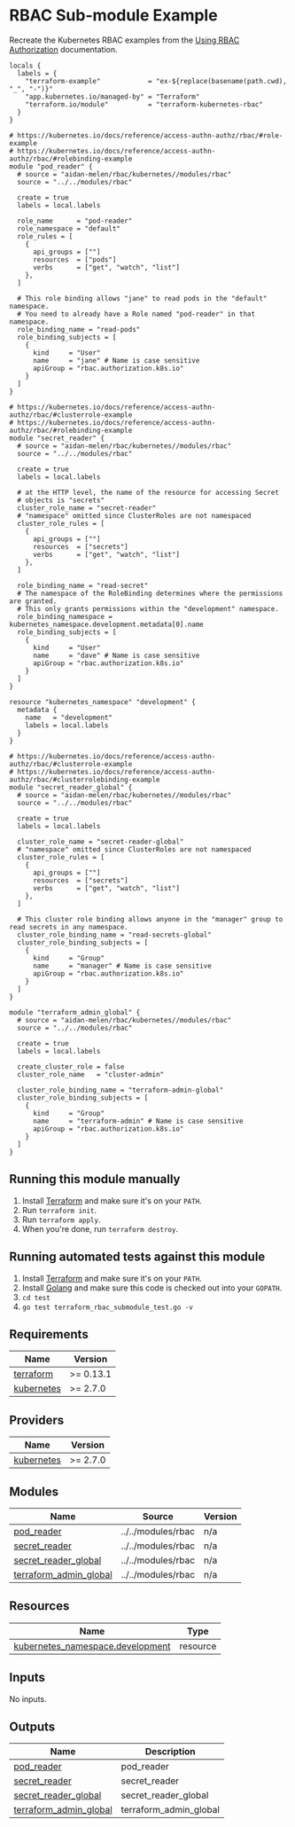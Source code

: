 <!-- BEGINNING OF PRE-COMMIT-TERRAFORM DOCS HOOK -->


# RBAC Sub-module Example

Recreate the Kubernetes RBAC examples from the [Using RBAC Authorization](https://kubernetes.io/docs/reference/access-authn-authz/rbac/) documentation.

```hcl
locals {
  labels = {
    "terraform-example"            = "ex-${replace(basename(path.cwd), "_", "-")}"
    "app.kubernetes.io/managed-by" = "Terraform"
    "terraform.io/module"          = "terraform-kubernetes-rbac"
  }
}

# https://kubernetes.io/docs/reference/access-authn-authz/rbac/#role-example
# https://kubernetes.io/docs/reference/access-authn-authz/rbac/#rolebinding-example
module "pod_reader" {
  # source = "aidan-melen/rbac/kubernetes//modules/rbac"
  source = "../../modules/rbac"

  create = true
  labels = local.labels

  role_name      = "pod-reader"
  role_namespace = "default"
  role_rules = [
    {
      api_groups = [""]
      resources  = ["pods"]
      verbs      = ["get", "watch", "list"]
    },
  ]

  # This role binding allows "jane" to read pods in the "default" namespace.
  # You need to already have a Role named "pod-reader" in that namespace.
  role_binding_name = "read-pods"
  role_binding_subjects = [
    {
      kind     = "User"
      name     = "jane" # Name is case sensitive
      apiGroup = "rbac.authorization.k8s.io"
    }
  ]
}

# https://kubernetes.io/docs/reference/access-authn-authz/rbac/#clusterrole-example
# https://kubernetes.io/docs/reference/access-authn-authz/rbac/#rolebinding-example
module "secret_reader" {
  # source = "aidan-melen/rbac/kubernetes//modules/rbac"
  source = "../../modules/rbac"

  create = true
  labels = local.labels

  # at the HTTP level, the name of the resource for accessing Secret
  # objects is "secrets"
  cluster_role_name = "secret-reader"
  # "namespace" omitted since ClusterRoles are not namespaced
  cluster_role_rules = [
    {
      api_groups = [""]
      resources  = ["secrets"]
      verbs      = ["get", "watch", "list"]
    },
  ]

  role_binding_name = "read-secret"
  # The namespace of the RoleBinding determines where the permissions are granted.
  # This only grants permissions within the "development" namespace.
  role_binding_namespace = kubernetes_namespace.development.metadata[0].name
  role_binding_subjects = [
    {
      kind     = "User"
      name     = "dave" # Name is case sensitive
      apiGroup = "rbac.authorization.k8s.io"
    }
  ]
}

resource "kubernetes_namespace" "development" {
  metadata {
    name   = "development"
    labels = local.labels
  }
}

# https://kubernetes.io/docs/reference/access-authn-authz/rbac/#clusterrole-example
# https://kubernetes.io/docs/reference/access-authn-authz/rbac/#clusterrolebinding-example
module "secret_reader_global" {
  # source = "aidan-melen/rbac/kubernetes//modules/rbac"
  source = "../../modules/rbac"

  create = true
  labels = local.labels

  cluster_role_name = "secret-reader-global"
  # "namespace" omitted since ClusterRoles are not namespaced
  cluster_role_rules = [
    {
      api_groups = [""]
      resources  = ["secrets"]
      verbs      = ["get", "watch", "list"]
    },
  ]

  # This cluster role binding allows anyone in the "manager" group to read secrets in any namespace.
  cluster_role_binding_name = "read-secrets-global"
  cluster_role_binding_subjects = [
    {
      kind     = "Group"
      name     = "manager" # Name is case sensitive
      apiGroup = "rbac.authorization.k8s.io"
    }
  ]
}

module "terraform_admin_global" {
  # source = "aidan-melen/rbac/kubernetes//modules/rbac"
  source = "../../modules/rbac"

  create = true
  labels = local.labels

  create_cluster_role = false
  cluster_role_name   = "cluster-admin"

  cluster_role_binding_name = "terraform-admin-global"
  cluster_role_binding_subjects = [
    {
      kind     = "Group"
      name     = "terraform-admin" # Name is case sensitive
      apiGroup = "rbac.authorization.k8s.io"
    }
  ]
}
```

## Running this module manually

1. Install [Terraform](https://www.terraform.io/) and make sure it's on your `PATH`.
1. Run `terraform init`.
1. Run `terraform apply`.
1. When you're done, run `terraform destroy`.

## Running automated tests against this module

1. Install [Terraform](https://www.terraform.io/) and make sure it's on your `PATH`.
1. Install [Golang](https://golang.org/) and make sure this code is checked out into your `GOPATH`.
1. `cd test`
1. `go test terraform_rbac_submodule_test.go -v`

## Requirements

| Name | Version |
|------|---------|
| <a name="requirement_terraform"></a> [terraform](#requirement\_terraform) | >= 0.13.1 |
| <a name="requirement_kubernetes"></a> [kubernetes](#requirement\_kubernetes) | >= 2.7.0 |

## Providers

| Name | Version |
|------|---------|
| <a name="provider_kubernetes"></a> [kubernetes](#provider\_kubernetes) | >= 2.7.0 |

## Modules

| Name | Source | Version |
|------|--------|---------|
| <a name="module_pod_reader"></a> [pod\_reader](#module\_pod\_reader) | ../../modules/rbac | n/a |
| <a name="module_secret_reader"></a> [secret\_reader](#module\_secret\_reader) | ../../modules/rbac | n/a |
| <a name="module_secret_reader_global"></a> [secret\_reader\_global](#module\_secret\_reader\_global) | ../../modules/rbac | n/a |
| <a name="module_terraform_admin_global"></a> [terraform\_admin\_global](#module\_terraform\_admin\_global) | ../../modules/rbac | n/a |

## Resources

| Name | Type |
|------|------|
| [kubernetes_namespace.development](https://registry.terraform.io/providers/hashicorp/kubernetes/latest/docs/resources/namespace) | resource |

## Inputs

No inputs.

## Outputs

| Name | Description |
|------|-------------|
| <a name="output_pod_reader"></a> [pod\_reader](#output\_pod\_reader) | pod\_reader |
| <a name="output_secret_reader"></a> [secret\_reader](#output\_secret\_reader) | secret\_reader |
| <a name="output_secret_reader_global"></a> [secret\_reader\_global](#output\_secret\_reader\_global) | secret\_reader\_global |
| <a name="output_terraform_admin_global"></a> [terraform\_admin\_global](#output\_terraform\_admin\_global) | terraform\_admin\_global |
<!-- END OF PRE-COMMIT-TERRAFORM DOCS HOOK -->
